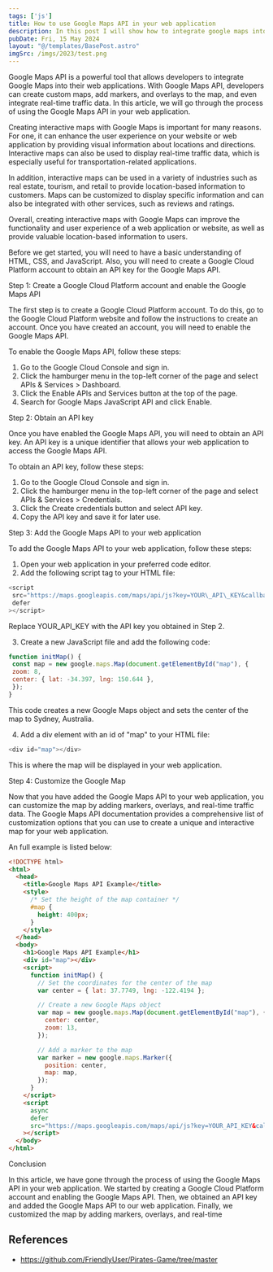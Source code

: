 ```yaml
---
tags: ['js']
title: How to use Google Maps API in your web application
description: In this post I will show how to integrate google maps into a web page.
pubDate: Fri, 15 May 2024
layout: "@/templates/BasePost.astro"
imgSrc: /imgs/2023/test.png
---
```



Google Maps API is a powerful tool that allows developers to integrate Google Maps into their web applications. With Google Maps API, developers can create custom maps, add markers, and overlays to the map, and even integrate real-time traffic data. In this article, we will go through the process of using the Google Maps API in your web application.


Creating interactive maps with Google Maps is important for many reasons. For one, it can enhance the user experience on your website or web application by providing visual information about locations and directions. Interactive maps can also be used to display real-time traffic data, which is especially useful for transportation-related applications.

In addition, interactive maps can be used in a variety of industries such as real estate, tourism, and retail to provide location-based information to customers. Maps can be customized to display specific information and can also be integrated with other services, such as reviews and ratings.

Overall, creating interactive maps with Google Maps can improve the functionality and user experience of a web application or website, as well as provide valuable location-based information to users.


Before we get started, you will need to have a basic understanding of HTML, CSS, and JavaScript. Also, you will need to create a Google Cloud Platform account to obtain an API key for the Google Maps API.

Step 1: Create a Google Cloud Platform account and enable the Google Maps API

The first step is to create a Google Cloud Platform account. To do this, go to the Google Cloud Platform website and follow the instructions to create an account. Once you have created an account, you will need to enable the Google Maps API.

To enable the Google Maps API, follow these steps:

1. Go to the Google Cloud Console and sign in.
2. Click the hamburger menu in the top-left corner of the page and select APIs & Services > Dashboard.
3. Click the Enable APIs and Services button at the top of the page.
4. Search for Google Maps JavaScript API and click Enable.

Step 2: Obtain an API key

Once you have enabled the Google Maps API, you will need to obtain an API key. An API key is a unique identifier that allows your web application to access the Google Maps API.

To obtain an API key, follow these steps:

1. Go to the Google Cloud Console and sign in.
2. Click the hamburger menu in the top-left corner of the page and select APIs & Services > Credentials.
3. Click the Create credentials button and select API key.
4. Copy the API key and save it for later use.

Step 3: Add the Google Maps API to your web application

To add the Google Maps API to your web application, follow these steps:

1. Open your web application in your preferred code editor.
2. Add the following script tag to your HTML file:


```js
<script
 src="https://maps.googleapis.com/maps/api/js?key=YOUR\_API\_KEY&callback=initMap&libraries=&v=weekly"
 defer
></script>
```
Replace YOUR\_API\_KEY with the API key you obtained in Step 2.

3. Create a new JavaScript file and add the following code:


```js
function initMap() {
 const map = new google.maps.Map(document.getElementById("map"), {
 zoom: 8,
 center: { lat: -34.397, lng: 150.644 },
 });
}
```
This code creates a new Google Maps object and sets the center of the map to Sydney, Australia.

4. Add a div element with an id of "map" to your HTML file:


```js
<div id="map"></div>
```
This is where the map will be displayed in your web application.

Step 4: Customize the Google Map

Now that you have added the Google Maps API to your web application, you can customize the map by adding markers, overlays, and real-time traffic data. The Google Maps API documentation provides a comprehensive list of customization options that you can use to create a unique and interactive map for your web application.

An full example is listed below:

```html
<!DOCTYPE html>
<html>
  <head>
    <title>Google Maps API Example</title>
    <style>
      /* Set the height of the map container */
      #map {
        height: 400px;
      }
    </style>
  </head>
  <body>
    <h1>Google Maps API Example</h1>
    <div id="map"></div>
    <script>
      function initMap() {
        // Set the coordinates for the center of the map
        var center = { lat: 37.7749, lng: -122.4194 };

        // Create a new Google Maps object
        var map = new google.maps.Map(document.getElementById("map"), {
          center: center,
          zoom: 13,
        });

        // Add a marker to the map
        var marker = new google.maps.Marker({
          position: center,
          map: map,
        });
      }
    </script>
    <script
      async
      defer
      src="https://maps.googleapis.com/maps/api/js?key=YOUR_API_KEY&callback=initMap"
    ></script>
  </body>
</html>
```

Conclusion

In this article, we have gone through the process of using the Google Maps API in your web application. We started by creating a Google Cloud Platform account and enabling the Google Maps API. Then, we obtained an API key and added the Google Maps API to our web application. Finally, we customized the map by adding markers, overlays, and real-time



## References
- https://github.com/FriendlyUser/Pirates-Game/tree/master
